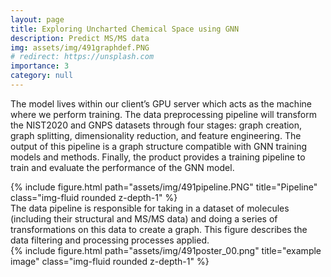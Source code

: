 ```yaml
---
layout: page
title: Exploring Uncharted Chemical Space using GNN
description: Predict MS/MS data 
img: assets/img/491graphdef.PNG
# redirect: https://unsplash.com
importance: 3
category: null
---
```


The model lives within our client’s GPU server which acts as the machine where we
perform training. The data preprocessing pipeline will transform the NIST2020 and
GNPS datasets through four stages: graph creation, graph splitting, dimensionality
reduction, and feature engineering. The output of this pipeline is a graph structure
compatible with GNN training models and methods. Finally, the product provides a
training pipeline to train and evaluate the performance of the GNN model.

<div class="row">
    <div class="col-sm mt-3 mt-md-0">
        {% include figure.html path="assets/img/491pipeline.PNG" title="Pipeline" class="img-fluid rounded z-depth-1" %}
    </div>
</div>
<div class="caption">
    The data pipeline is responsible for taking in a dataset of molecules (including their
structural and MS/MS data) and doing a series of transformations on this data to
create a graph. This figure describes the data filtering and processing processes applied.
</div>

<div class="row">
    <div class="col-sm mt-3 mt-md-0">
        {% include figure.html path="assets/img/491poster_00.png" title="example image" class="img-fluid rounded z-depth-1" %}
    </div>
</div>

